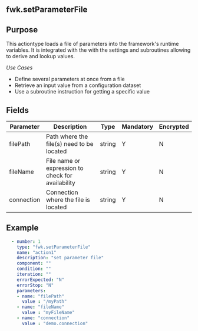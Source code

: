## fwk.setParameterFile
## Purpose
This actiontype loads a file of parameters into the framework's runtime variables. It is integrated with the with the settings and subroutines allowing to derive and lookup values.

*Use Cases*
* Define several parameters at once from a file
* Retrieve an input value from a configuration dataset
* Use a subroutine instruction for getting a specific value

## Fields
|Parameter|Description|Type|Mandatory|Encrypted|
|---------|-----------|----|---------|---------|
|filePath|Path where the file(s) need to be located|string|Y|N|
|fileName|File name or expression to check for availability|string|Y|N|
|connection|Connection where the file is located|string|Y|N|

## Example
```yaml
  - number: 1
    type: "fwk.setParameterFile"
    name: "action1"
    description: "set parameter file"
    component: ""
    condition: ""
    iteration: ""
    errorExpected: "N"
    errorStop: "N"
    parameters:
    - name: "filePath"
      value : "/myPath"
    - name: "fileName"
      value : "myFileName"
    - name: "connection"
      value : "demo.connection"
```
